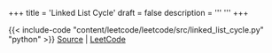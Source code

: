 +++
title = 'Linked List Cycle'
draft = false
description =  '''
'''
+++

{{< include-code "content/leetcode/leetcode/src/linked_list_cycle.py" "python" >}}
[Source](https://github.com/grind-rip/leetcode/blob/master/src/linked_list_cycle.py) | [LeetCode](https://leetcode.com/problems/linked-list-cycle)

